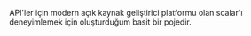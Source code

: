 API'ler için modern açık kaynak geliştirici platformu olan scalar'ı deneyimlemek için oluşturduğum basit bir pojedir. 

